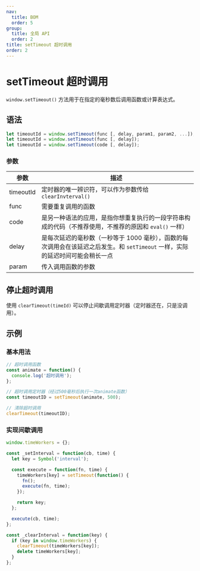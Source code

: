 ```yaml
---
nav:
  title: BOM
  order: 5
group:
  title: 全局 API
  order: 2
title: setTimeout 超时调用
order: 2
---
```


# setTimeout 超时调用

`window.setTimeout()` 方法用于在指定的毫秒数后调用函数或计算表达式。

## 语法

```js
let timeoutId = window.setTimeout(func [, delay, param1, param2, ...]);
let timeoutId = window.setTimeout(func [, delay]);
let timeoutId = window.setTimeout(code [, delay]);
```

### 参数

| 参数      | 描述                                                                                                                           |
| --------- | ------------------------------------------------------------------------------------------------------------------------------ |
| timeoutId | 定时器的唯一辨识符，可以作为参数传给 `clearInvterval()`                                                                        |
| func      | 需要重复调用的函数                                                                                                             |
| code      | 是另一种语法的应用，是指你想重复执行的一段字符串构成的代码（不推荐使用，不推荐的原因和 `eval()` 一样）                         |
| delay     | 是每次延迟的毫秒数（一秒等于 1000 毫秒），函数的每次调用会在该延迟之后发生。和 `setTimeout` 一样，实际的延迟时间可能会稍长一点 |
| param     | 传入调用函数的参数                                                                                                             |

## 停止超时调用

使用 `clearTimeout(timeId)` 可以停止间歇调用定时器（定时器还在，只是没调用）。

## 示例

### 基本用法

```js
// 超时调用函数
const animate = function() {
  console.log('超时调用');
};

// 超时调用定时器（经过500毫秒后执行一次animate函数）
const timeoutID = setTimeout(animate, 500);

// 清除超时调用
clearTimeout(timeoutID);
```

### 实现间歇调用

```js
window.timeWorkers = {};

const _setInterval = function(cb, time) {
  let key = Symbol('interval');

  const execute = function(fn, time) {
    timeWorkers[key] = setTimeout(function() {
      fn();
      execute(fn, time);
    });

    return key;
  };

  execute(cb, time);
};

const _clearInterval = function(key) {
  if (key in window.timeWorkers) {
    clearTimeout(timeWorkers[key]);
    delete timeWorkers[key];
  }
};
```
